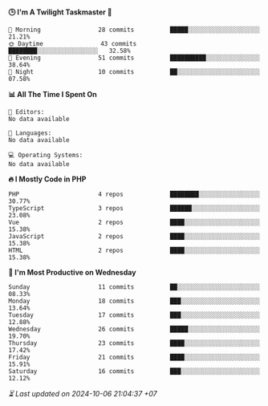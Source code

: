 <!--START_SECTION:readme-stats-->
**🕒 I'm A Twilight Taskmaster 🌆**

```text
🌅 Morning                28 commits          █████░░░░░░░░░░░░░░░░░░░░   21.21%
🌞 Daytime                43 commits          ████████░░░░░░░░░░░░░░░░░   32.58%
🌆 Evening                51 commits          ██████████░░░░░░░░░░░░░░░   38.64%
🌙 Night                  10 commits          ██░░░░░░░░░░░░░░░░░░░░░░░   07.58%
```

**📊 All The Time I Spent On**

```text
📝 Editors:
No data available

💬 Languages:
No data available

💻 Operating Systems:
No data available
```

**🔥 I Mostly Code in PHP**

```text
PHP                      4 repos             ████████░░░░░░░░░░░░░░░░░   30.77%
TypeScript               3 repos             ██████░░░░░░░░░░░░░░░░░░░   23.08%
Vue                      2 repos             ████░░░░░░░░░░░░░░░░░░░░░   15.38%
JavaScript               2 repos             ████░░░░░░░░░░░░░░░░░░░░░   15.38%
HTML                     2 repos             ████░░░░░░░░░░░░░░░░░░░░░   15.38%
```

**📅 I'm Most Productive on Wednesday**

```text
Sunday                   11 commits          ██░░░░░░░░░░░░░░░░░░░░░░░   08.33%
Monday                   18 commits          ███░░░░░░░░░░░░░░░░░░░░░░   13.64%
Tuesday                  17 commits          ███░░░░░░░░░░░░░░░░░░░░░░   12.88%
Wednesday                26 commits          █████░░░░░░░░░░░░░░░░░░░░   19.70%
Thursday                 23 commits          ████░░░░░░░░░░░░░░░░░░░░░   17.42%
Friday                   21 commits          ████░░░░░░░░░░░░░░░░░░░░░   15.91%
Saturday                 16 commits          ███░░░░░░░░░░░░░░░░░░░░░░   12.12%
```



*⏳ Last updated on 2024-10-06 21:04:37 +07*
<!--END_SECTION:readme-stats-->